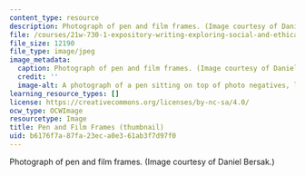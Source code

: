 ```yaml
---
content_type: resource
description: Photograph of pen and film frames. (Image courtesy of Daniel Bersak.)
file: /courses/21w-730-1-expository-writing-exploring-social-and-ethical-issues-through-film-and-print-fall-2002/b6176f7a87fa23eca0e361ab3f7d97f0_21w-730-1f02-th.jpg
file_size: 12190
file_type: image/jpeg
image_metadata:
  caption: Photograph of pen and film frames. (Image courtesy of Daniel Bersak.)
  credit: ''
  image-alt: A photograph of a pen sitting on top of photo negatives, lit from behind.
learning_resource_types: []
license: https://creativecommons.org/licenses/by-nc-sa/4.0/
ocw_type: OCWImage
resourcetype: Image
title: Pen and Film Frames (thumbnail)
uid: b6176f7a-87fa-23ec-a0e3-61ab3f7d97f0
---
```

Photograph of pen and film frames. (Image courtesy of Daniel Bersak.)